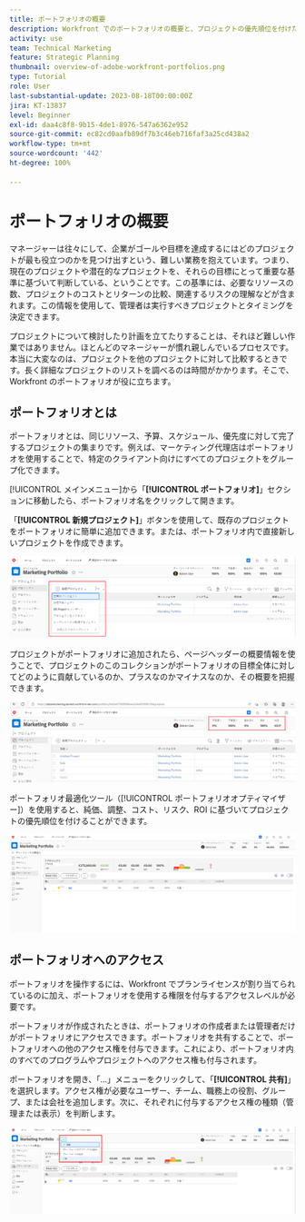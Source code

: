 ```yaml
---
title: ポートフォリオの概要
description: Workfront でのポートフォリオの概要と、プロジェクトの優先順位を付けたり、プロジェクトを相互に比較する上でどのように役立つかを説明します。
activity: use
team: Technical Marketing
feature: Strategic Planning
thumbnail: overview-of-adobe-workfront-portfolios.png
type: Tutorial
role: User
last-substantial-update: 2023-08-18T00:00:00Z
jira: KT-13837
level: Beginner
exl-id: daa4c8f8-9b15-4de1-8976-547a6362e952
source-git-commit: ec82cd0aafb89df7b3c46eb716faf3a25cd438a2
workflow-type: tm+mt
source-wordcount: '442'
ht-degree: 100%

---
```


# ポートフォリオの概要

マネージャーは往々にして、企業がゴールや目標を達成するにはどのプロジェクトが最も役立つのかを見つけ出すという、難しい業務を抱えています。つまり、現在のプロジェクトや潜在的なプロジェクトを、それらの目標にとって重要な基準に基づいて判断している、ということです。この基準には、必要なリソースの数、プロジェクトのコストとリターンの比較、関連するリスクの理解などが含まれます。この情報を使用して、管理者は実行すべきプロジェクトとタイミングを決定できます。

プロジェクトについて検討したり計画を立てたりすることは、それほど難しい作業ではありません。ほとんどのマネージャーが慣れ親しんでいるプロセスです。本当に大変なのは、プロジェクトを他のプロジェクトに対して比較するときです。長く詳細なプロジェクトのリストを調べるのは時間がかかります。そこで、Workfront のポートフォリオが役に立ちます。

## ポートフォリオとは

ポートフォリオとは、同じリソース、予算、スケジュール、優先度に対して完了するプロジェクトの集まりです。例えば、マーケティング代理店はポートフォリオを使用することで、特定のクライアント向けにすべてのプロジェクトをグループ化できます。

[!UICONTROL メインメニュー]から「**[!UICONTROL ポートフォリオ]**」セクションに移動したら、ポートフォリオ名をクリックして開きます。

「**[!UICONTROL 新規プロジェクト]**」ボタンを使用して、既存のプロジェクトをポートフォリオに簡単に追加できます。または、ポートフォリオ内で直接新しいプロジェクトを作成できます。

![[!UICONTROL 新規プロジェクト]ボタンのドロップダウンメニューの画像](assets/01-portfolio-management3.png)

プロジェクトがポートフォリオに追加されたら、ページヘッダーの概要情報を使うことで、プロジェクトのこのコレクションがポートフォリオの目標全体に対してどのように貢献しているのか、プラスなのかマイナスなのか、その概要を把握できます。

![ページヘッダーのポートフォリオの概要情報の画像](assets/02-portfolio-management1.png)

ポートフォリオ最適化ツール（[!UICONTROL ポートフォリオオプティマイザー]）を使用すると、純価、調整、コスト、リスク、ROI に基づいてプロジェクトの優先順位を付けることができます。

![ポートフォリオのプロジェクトの優先順位付けの画像](assets/03-portfolio-management2.png)

## ポートフォリオへのアクセス

ポートフォリオを操作するには、Workfront でプランライセンスが割り当てられているのに加え、ポートフォリオを使用する権限を付与するアクセスレベルが必要です。

ポートフォリオが作成されたときは、ポートフォリオの作成者または管理者だけがポートフォリオにアクセスできます。ポートフォリオを共有することで、ポートフォリオへの他のアクセス権を付与できます。これにより、ポートフォリオ内のすべてのプログラムやプロジェクトへのアクセス権も付与されます。

ポートフォリオを開き、「...」メニューをクリックして、「**[!UICONTROL 共有]**」を選択します。アクセス権が必要なユーザー、チーム、職務上の役割、グループ、または会社を追加します。次に、それぞれに付与するアクセス権の種類（管理または表示）を判断します。

![[!DNL Workfront] のポートフォリオの「[!UICONTROL 共有]」オプションの画像](assets/04-portfolio-management11.png)

<!--
Pro-tips graphic
If a user can't access a specific portfolio, make sure it's shared with them. The Workfront access level determines that a user can access portfolios in general, but sharing makes sure they can see specific portfolios. 
-->

<!--
Learn more graphic and links to documentation articles
* Portfolio overview   
* Create a portfolio 
* Create and manage portfolios 
* Navigate within a portfolio 
* Share a portfolio   
-->
